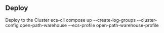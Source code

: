 ## Deploy

  Deploy to the Cluster
  ecs-cli compose up --create-log-groups --cluster-config open-path-warehouse --ecs-profile open-path-warehouse-profile
